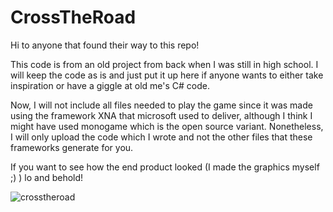 # CrossTheRoad

Hi to anyone that found their way to this repo!

This code is from an old project from back when I was still in high school.
I will keep the code as is and just put it up here if anyone wants to either 
take inspiration or have a giggle at old me's C# code.

Now, I will not include all files needed to play the game since it was made using the
framework XNA that microsoft used to deliver, although I think I might have used monogame
which is the open source variant. Nonetheless, I will only upload the code which I wrote and
not the other files that these frameworks generate for you.




If you want to see how the end product looked (I made the graphics myself ;) ) lo and behold!

![crosstheroad](https://user-images.githubusercontent.com/38702971/48972364-f2f06900-f028-11e8-8c1e-9c7ac27cd04a.PNG)
